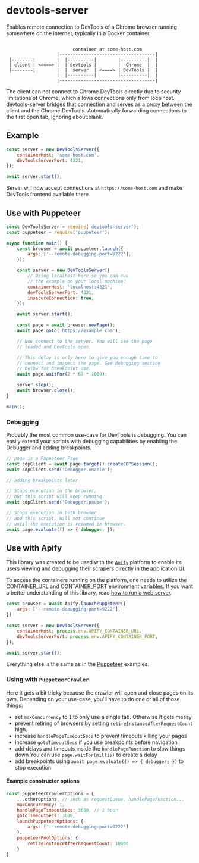 # devtools-server
Enables remote connection to DevTools of a Chrome browser running somewhere
on the internet, typically in a Docker container.

```

                         container at some-host.com
                   |------------------------------------|
 |--------|        |  |----------|        |----------|  |
 | client | <====> |  | devtools |        |  Chrome  |  |
 |--------|        |  |  server  | <====> | DevTools |  |
                   |  |----------|        |----------|  |
                   |------------------------------------|

```
The client can not connect to Chrome DevTools directly due to security
limitations of Chrome, which allows connections only from localhost.
devtools-server bridges that connection and serves as a proxy between
the client and the Chrome DevTools. Automatically forwarding connections
to the first open tab, ignoring about:blank.

## Example

```js
const server = new DevToolsServer({
    containerHost: 'some-host.com',
    devToolsServerPort: 4321,
});

await server.start();
```

Server will now accept connections at `https://some-host.com` and make DevTools frontend available there.

## Use with Puppeteer

```js
const DevToolsServer = require('devtools-server');
const puppeteer = require('puppeteer');

async function main() {
    const browser = await puppeteer.launch({
        args: ['--remote-debugging-port=9222'],
    });

    const server = new DevToolsServer({
        // Using localhost here so you can run
        // the example on your local machine.
        containerHost: 'localhost:4321',
        devToolsServerPort: 4321,
        insecureConnection: true,
    });

    await server.start();

    const page = await browser.newPage();
    await page.goto('https://example.com');

    // Now connect to the server. You will see the page
    // loaded and DevTools open.

    // This delay is only here to give you enough time to
    // connect and inspect the page. See debugging section
    // below for breakpoint use.
    await page.waitFor(2 * 60 * 1000);

    server.stop();
    await browser.close();
}

main();
```

### Debugging
Probably the most common use-case for DevTools is debugging. You can easily extend your scripts with debugging
capabilities by enabling the Debugger and adding breakpoints. 

```js
// page is a Puppeteer Page
const cdpClient = await page.target().createCDPSession();
await cdpClient.send('Debugger.enable');

// adding breakpoints later

// Stops execution in the browser,
// but this script will keep running.
await cdpClient.send('Debugger.pause');

// Stops execution in both browser
// and this script. Will not continue
// until the execution is resumed in browser.
await page.evaluate(() => { debugger; });
```

## Use with Apify

This library was created to be used with the [`Apify`](https://apify.com) platform
to enable its users viewing and debugging their scrapers directly in the application UI.

To access the containers running on the platform, one needs to utilize the CONTAINER_URL
and CONTAINER_PORT [environment variables](https://docs.apify.com/actor/run#environment-variables).
If you want a better understanding of this library, read
[how to run a web server](https://help.apify.com/en/articles/2157629-running-a-web-server).

```js
const browser = await Apify.launchPuppeteer({
    args: ['--remote-debugging-port=9222'],
})

const server = new DevToolsServer({
    containerHost: process.env.APIFY_CONTAINER_URL,
    devToolsServerPort: process.env.APIFY_CONTAINER_PORT,
});

await server.start();
```

Everything else is the same as in the [Puppeteer](#use-with-puppeteer) examples.

### Using with `PuppeteerCrawler`

Here it gets a bit tricky because the crawler will open and close pages on its own. Depending
on your use-case, you'll have to do one or all of those things:

- set `maxConcurrency` to `1` to only use a single tab. Otherwise it gets messy
- prevent retiring of browsers by setting `retireInstanceAfterRequestCount` high.
- increase `handlePageTimeoutSecs` to prevent timeouts killing your pages
- increase `gotoTimeoutSecs` if you use breakpoints before navigation
- add delays and timeouts inside the `handlePageFunction` to slow things down
  You can use `page.waitFor(millis)` to create a delay
- add breakpoints using `await page.evaluate(() => { debugger; })` to stop execution

#### Example constructor options 

```js
const puppeteerCrawlerOptions = {
    ...otherOptions, // such as requestQueue, handlePageFunction...
    maxConcurrency: 1,
    handlePageTimeoutSecs: 3600, // 1 hour
    gotoTimeoutSecs: 3600,
    launchPuppeteerOptions: {
        args: ['--remote-debugging-port=9222']
    },
    puppeteerPoolOptions: {
        retireInstanceAfterRequestCount: 10000
    }
}
```
